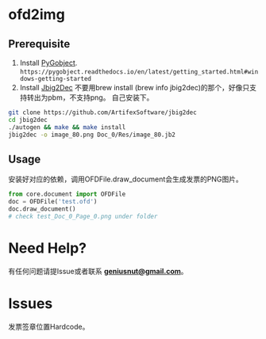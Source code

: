 # ofd2img
## Prerequisite
1. Install [PyGobject](https://pygobject.readthedocs.io/en/latest/).
`https://pygobject.readthedocs.io/en/latest/getting_started.html#windows-getting-started`
2. Install [Jbig2Dec](https://github.com/ArtifexSoftware/jbig2dec)
不要用brew install (brew info jbig2dec)的那个，好像只支持转出为pbm，不支持png。
自己安装下。
```bash
git clone https://github.com/ArtifexSoftware/jbig2dec 
cd jbig2dec
./autogen && make && make install
jbig2dec -o image_80.png Doc_0/Res/image_80.jb2
```
## Usage
安装好对应的依赖，调用OFDFile.draw_document会生成发票的PNG图片。
```python
from core.document import OFDFile
doc = OFDFile('test.ofd')
doc.draw_document()  
# check test_Doc_0_Page_0.png under folder
```
# Need Help?
有任何问题请提Issue或者联系 **geniusnut@gmail.com**。

# Issues
发票签章位置Hardcode。
